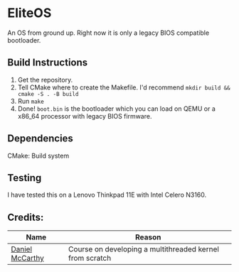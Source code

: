 # EliteOS
An OS from ground up. Right now it is only a legacy BIOS compatible bootloader.

## Build Instructions
1. Get the repository.
2. Tell CMake where to create the Makefile. I'd recommend `mkdir build && cmake -S . -B build`
3. Run `make`
4. Done! `boot.bin` is the bootloader which you can load on QEMU or a x86_64 processor with legacy BIOS firmware.

## Dependencies
CMake: Build system

## Testing
I have tested this on a Lenovo Thinkpad 11E with Intel Celero N3160.

## Credits:
Name|Reason
----|------
[Daniel McCarthy](https://dragonzap.com/course/developing-a-multithreaded-kernel-from-scratch) | Course on developing a multithreaded kernel from scratch
